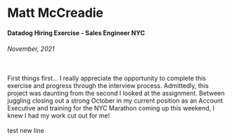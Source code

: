 # Matt McCreadie
#### Datadog Hiring Exercise - Sales Engineer NYC
###### November, 2021
</br>
First things first... I really appreciate the opportunity to complete this exercise and progress through the interview process. Admittedly, this project was daunting from the second I looked at the assignment. Between juggling closing out a strong October in my current position as an Account Executive and training for the NYC Marathon coming up this weekend, I knew I had my work cut out for me!
</br>

</br>
test new line
